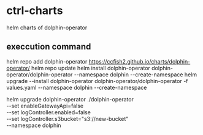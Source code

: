 # ctrl-charts
helm charts of dolphin-operator

## execcution command
helm repo add dolphin-operator https://ccfish2.github.io/charts/dolphin-operator/
helm repo update
helm install dolphin-operator dolphin-operator/dolphin-operator --namespace dolphin --create-namespace
helm upgrade --install dolphin-operator dolphin-operator/dolphin-operator -f values.yaml --namespace dolphin --create-namespace

helm upgrade dolphin-operator ./dolphin-operator \
  --set enableGatewayApi=false \
  --set logController.enabled=false \
  --set logController.s3bucket="s3://new-bucket" \
  --namespace dolphin

